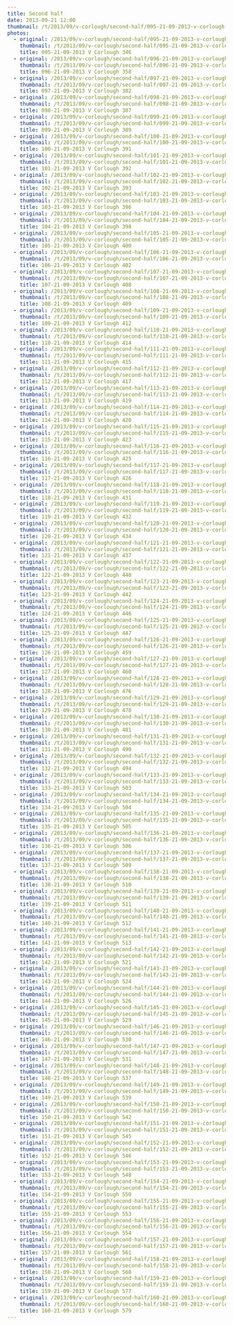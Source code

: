 ```yaml
---
title: Second half
date: 2013-09-21 12:00
thumbnail: /t/2013/09/v-corlough/second-half/095-21-09-2013-v-corlough-346.jpg
photos:
  - original: /2013/09/v-corlough/second-half/095-21-09-2013-v-corlough-346.jpg
    thumbnail: /t/2013/09/v-corlough/second-half/095-21-09-2013-v-corlough-346.jpg
    title: 095-21-09-2013 V Corlough 346
  - original: /2013/09/v-corlough/second-half/096-21-09-2013-v-corlough-358.jpg
    thumbnail: /t/2013/09/v-corlough/second-half/096-21-09-2013-v-corlough-358.jpg
    title: 096-21-09-2013 V Corlough 358
  - original: /2013/09/v-corlough/second-half/097-21-09-2013-v-corlough-382.jpg
    thumbnail: /t/2013/09/v-corlough/second-half/097-21-09-2013-v-corlough-382.jpg
    title: 097-21-09-2013 V Corlough 382
  - original: /2013/09/v-corlough/second-half/098-21-09-2013-v-corlough-387.jpg
    thumbnail: /t/2013/09/v-corlough/second-half/098-21-09-2013-v-corlough-387.jpg
    title: 098-21-09-2013 V Corlough 387
  - original: /2013/09/v-corlough/second-half/099-21-09-2013-v-corlough-389.jpg
    thumbnail: /t/2013/09/v-corlough/second-half/099-21-09-2013-v-corlough-389.jpg
    title: 099-21-09-2013 V Corlough 389
  - original: /2013/09/v-corlough/second-half/100-21-09-2013-v-corlough-391.jpg
    thumbnail: /t/2013/09/v-corlough/second-half/100-21-09-2013-v-corlough-391.jpg
    title: 100-21-09-2013 V Corlough 391
  - original: /2013/09/v-corlough/second-half/101-21-09-2013-v-corlough-392.jpg
    thumbnail: /t/2013/09/v-corlough/second-half/101-21-09-2013-v-corlough-392.jpg
    title: 101-21-09-2013 V Corlough 392
  - original: /2013/09/v-corlough/second-half/102-21-09-2013-v-corlough-393.jpg
    thumbnail: /t/2013/09/v-corlough/second-half/102-21-09-2013-v-corlough-393.jpg
    title: 102-21-09-2013 V Corlough 393
  - original: /2013/09/v-corlough/second-half/103-21-09-2013-v-corlough-396.jpg
    thumbnail: /t/2013/09/v-corlough/second-half/103-21-09-2013-v-corlough-396.jpg
    title: 103-21-09-2013 V Corlough 396
  - original: /2013/09/v-corlough/second-half/104-21-09-2013-v-corlough-398.jpg
    thumbnail: /t/2013/09/v-corlough/second-half/104-21-09-2013-v-corlough-398.jpg
    title: 104-21-09-2013 V Corlough 398
  - original: /2013/09/v-corlough/second-half/105-21-09-2013-v-corlough-400.jpg
    thumbnail: /t/2013/09/v-corlough/second-half/105-21-09-2013-v-corlough-400.jpg
    title: 105-21-09-2013 V Corlough 400
  - original: /2013/09/v-corlough/second-half/106-21-09-2013-v-corlough-402.jpg
    thumbnail: /t/2013/09/v-corlough/second-half/106-21-09-2013-v-corlough-402.jpg
    title: 106-21-09-2013 V Corlough 402
  - original: /2013/09/v-corlough/second-half/107-21-09-2013-v-corlough-408.jpg
    thumbnail: /t/2013/09/v-corlough/second-half/107-21-09-2013-v-corlough-408.jpg
    title: 107-21-09-2013 V Corlough 408
  - original: /2013/09/v-corlough/second-half/108-21-09-2013-v-corlough-409.jpg
    thumbnail: /t/2013/09/v-corlough/second-half/108-21-09-2013-v-corlough-409.jpg
    title: 108-21-09-2013 V Corlough 409
  - original: /2013/09/v-corlough/second-half/109-21-09-2013-v-corlough-412.jpg
    thumbnail: /t/2013/09/v-corlough/second-half/109-21-09-2013-v-corlough-412.jpg
    title: 109-21-09-2013 V Corlough 412
  - original: /2013/09/v-corlough/second-half/110-21-09-2013-v-corlough-414.jpg
    thumbnail: /t/2013/09/v-corlough/second-half/110-21-09-2013-v-corlough-414.jpg
    title: 110-21-09-2013 V Corlough 414
  - original: /2013/09/v-corlough/second-half/111-21-09-2013-v-corlough-415.jpg
    thumbnail: /t/2013/09/v-corlough/second-half/111-21-09-2013-v-corlough-415.jpg
    title: 111-21-09-2013 V Corlough 415
  - original: /2013/09/v-corlough/second-half/112-21-09-2013-v-corlough-417.jpg
    thumbnail: /t/2013/09/v-corlough/second-half/112-21-09-2013-v-corlough-417.jpg
    title: 112-21-09-2013 V Corlough 417
  - original: /2013/09/v-corlough/second-half/113-21-09-2013-v-corlough-419.jpg
    thumbnail: /t/2013/09/v-corlough/second-half/113-21-09-2013-v-corlough-419.jpg
    title: 113-21-09-2013 V Corlough 419
  - original: /2013/09/v-corlough/second-half/114-21-09-2013-v-corlough-420.jpg
    thumbnail: /t/2013/09/v-corlough/second-half/114-21-09-2013-v-corlough-420.jpg
    title: 114-21-09-2013 V Corlough 420
  - original: /2013/09/v-corlough/second-half/115-21-09-2013-v-corlough-423.jpg
    thumbnail: /t/2013/09/v-corlough/second-half/115-21-09-2013-v-corlough-423.jpg
    title: 115-21-09-2013 V Corlough 423
  - original: /2013/09/v-corlough/second-half/116-21-09-2013-v-corlough-425.jpg
    thumbnail: /t/2013/09/v-corlough/second-half/116-21-09-2013-v-corlough-425.jpg
    title: 116-21-09-2013 V Corlough 425
  - original: /2013/09/v-corlough/second-half/117-21-09-2013-v-corlough-426.jpg
    thumbnail: /t/2013/09/v-corlough/second-half/117-21-09-2013-v-corlough-426.jpg
    title: 117-21-09-2013 V Corlough 426
  - original: /2013/09/v-corlough/second-half/118-21-09-2013-v-corlough-431.jpg
    thumbnail: /t/2013/09/v-corlough/second-half/118-21-09-2013-v-corlough-431.jpg
    title: 118-21-09-2013 V Corlough 431
  - original: /2013/09/v-corlough/second-half/119-21-09-2013-v-corlough-432.jpg
    thumbnail: /t/2013/09/v-corlough/second-half/119-21-09-2013-v-corlough-432.jpg
    title: 119-21-09-2013 V Corlough 432
  - original: /2013/09/v-corlough/second-half/120-21-09-2013-v-corlough-434.jpg
    thumbnail: /t/2013/09/v-corlough/second-half/120-21-09-2013-v-corlough-434.jpg
    title: 120-21-09-2013 V Corlough 434
  - original: /2013/09/v-corlough/second-half/121-21-09-2013-v-corlough-437.jpg
    thumbnail: /t/2013/09/v-corlough/second-half/121-21-09-2013-v-corlough-437.jpg
    title: 121-21-09-2013 V Corlough 437
  - original: /2013/09/v-corlough/second-half/122-21-09-2013-v-corlough-440.jpg
    thumbnail: /t/2013/09/v-corlough/second-half/122-21-09-2013-v-corlough-440.jpg
    title: 122-21-09-2013 V Corlough 440
  - original: /2013/09/v-corlough/second-half/123-21-09-2013-v-corlough-442.jpg
    thumbnail: /t/2013/09/v-corlough/second-half/123-21-09-2013-v-corlough-442.jpg
    title: 123-21-09-2013 V Corlough 442
  - original: /2013/09/v-corlough/second-half/124-21-09-2013-v-corlough-446.jpg
    thumbnail: /t/2013/09/v-corlough/second-half/124-21-09-2013-v-corlough-446.jpg
    title: 124-21-09-2013 V Corlough 446
  - original: /2013/09/v-corlough/second-half/125-21-09-2013-v-corlough-447.jpg
    thumbnail: /t/2013/09/v-corlough/second-half/125-21-09-2013-v-corlough-447.jpg
    title: 125-21-09-2013 V Corlough 447
  - original: /2013/09/v-corlough/second-half/126-21-09-2013-v-corlough-459.jpg
    thumbnail: /t/2013/09/v-corlough/second-half/126-21-09-2013-v-corlough-459.jpg
    title: 126-21-09-2013 V Corlough 459
  - original: /2013/09/v-corlough/second-half/127-21-09-2013-v-corlough-460.jpg
    thumbnail: /t/2013/09/v-corlough/second-half/127-21-09-2013-v-corlough-460.jpg
    title: 127-21-09-2013 V Corlough 460
  - original: /2013/09/v-corlough/second-half/128-21-09-2013-v-corlough-476.jpg
    thumbnail: /t/2013/09/v-corlough/second-half/128-21-09-2013-v-corlough-476.jpg
    title: 128-21-09-2013 V Corlough 476
  - original: /2013/09/v-corlough/second-half/129-21-09-2013-v-corlough-478.jpg
    thumbnail: /t/2013/09/v-corlough/second-half/129-21-09-2013-v-corlough-478.jpg
    title: 129-21-09-2013 V Corlough 478
  - original: /2013/09/v-corlough/second-half/130-21-09-2013-v-corlough-481.jpg
    thumbnail: /t/2013/09/v-corlough/second-half/130-21-09-2013-v-corlough-481.jpg
    title: 130-21-09-2013 V Corlough 481
  - original: /2013/09/v-corlough/second-half/131-21-09-2013-v-corlough-490.jpg
    thumbnail: /t/2013/09/v-corlough/second-half/131-21-09-2013-v-corlough-490.jpg
    title: 131-21-09-2013 V Corlough 490
  - original: /2013/09/v-corlough/second-half/132-21-09-2013-v-corlough-494.jpg
    thumbnail: /t/2013/09/v-corlough/second-half/132-21-09-2013-v-corlough-494.jpg
    title: 132-21-09-2013 V Corlough 494
  - original: /2013/09/v-corlough/second-half/133-21-09-2013-v-corlough-503.jpg
    thumbnail: /t/2013/09/v-corlough/second-half/133-21-09-2013-v-corlough-503.jpg
    title: 133-21-09-2013 V Corlough 503
  - original: /2013/09/v-corlough/second-half/134-21-09-2013-v-corlough-504.jpg
    thumbnail: /t/2013/09/v-corlough/second-half/134-21-09-2013-v-corlough-504.jpg
    title: 134-21-09-2013 V Corlough 504
  - original: /2013/09/v-corlough/second-half/135-21-09-2013-v-corlough-505.jpg
    thumbnail: /t/2013/09/v-corlough/second-half/135-21-09-2013-v-corlough-505.jpg
    title: 135-21-09-2013 V Corlough 505
  - original: /2013/09/v-corlough/second-half/136-21-09-2013-v-corlough-506.jpg
    thumbnail: /t/2013/09/v-corlough/second-half/136-21-09-2013-v-corlough-506.jpg
    title: 136-21-09-2013 V Corlough 506
  - original: /2013/09/v-corlough/second-half/137-21-09-2013-v-corlough-509.jpg
    thumbnail: /t/2013/09/v-corlough/second-half/137-21-09-2013-v-corlough-509.jpg
    title: 137-21-09-2013 V Corlough 509
  - original: /2013/09/v-corlough/second-half/138-21-09-2013-v-corlough-510.jpg
    thumbnail: /t/2013/09/v-corlough/second-half/138-21-09-2013-v-corlough-510.jpg
    title: 138-21-09-2013 V Corlough 510
  - original: /2013/09/v-corlough/second-half/139-21-09-2013-v-corlough-511.jpg
    thumbnail: /t/2013/09/v-corlough/second-half/139-21-09-2013-v-corlough-511.jpg
    title: 139-21-09-2013 V Corlough 511
  - original: /2013/09/v-corlough/second-half/140-21-09-2013-v-corlough-512.jpg
    thumbnail: /t/2013/09/v-corlough/second-half/140-21-09-2013-v-corlough-512.jpg
    title: 140-21-09-2013 V Corlough 512
  - original: /2013/09/v-corlough/second-half/141-21-09-2013-v-corlough-513.jpg
    thumbnail: /t/2013/09/v-corlough/second-half/141-21-09-2013-v-corlough-513.jpg
    title: 141-21-09-2013 V Corlough 513
  - original: /2013/09/v-corlough/second-half/142-21-09-2013-v-corlough-521.jpg
    thumbnail: /t/2013/09/v-corlough/second-half/142-21-09-2013-v-corlough-521.jpg
    title: 142-21-09-2013 V Corlough 521
  - original: /2013/09/v-corlough/second-half/143-21-09-2013-v-corlough-524.jpg
    thumbnail: /t/2013/09/v-corlough/second-half/143-21-09-2013-v-corlough-524.jpg
    title: 143-21-09-2013 V Corlough 524
  - original: /2013/09/v-corlough/second-half/144-21-09-2013-v-corlough-526.jpg
    thumbnail: /t/2013/09/v-corlough/second-half/144-21-09-2013-v-corlough-526.jpg
    title: 144-21-09-2013 V Corlough 526
  - original: /2013/09/v-corlough/second-half/145-21-09-2013-v-corlough-529.jpg
    thumbnail: /t/2013/09/v-corlough/second-half/145-21-09-2013-v-corlough-529.jpg
    title: 145-21-09-2013 V Corlough 529
  - original: /2013/09/v-corlough/second-half/146-21-09-2013-v-corlough-530.jpg
    thumbnail: /t/2013/09/v-corlough/second-half/146-21-09-2013-v-corlough-530.jpg
    title: 146-21-09-2013 V Corlough 530
  - original: /2013/09/v-corlough/second-half/147-21-09-2013-v-corlough-531.jpg
    thumbnail: /t/2013/09/v-corlough/second-half/147-21-09-2013-v-corlough-531.jpg
    title: 147-21-09-2013 V Corlough 531
  - original: /2013/09/v-corlough/second-half/148-21-09-2013-v-corlough-537.jpg
    thumbnail: /t/2013/09/v-corlough/second-half/148-21-09-2013-v-corlough-537.jpg
    title: 148-21-09-2013 V Corlough 537
  - original: /2013/09/v-corlough/second-half/149-21-09-2013-v-corlough-539.jpg
    thumbnail: /t/2013/09/v-corlough/second-half/149-21-09-2013-v-corlough-539.jpg
    title: 149-21-09-2013 V Corlough 539
  - original: /2013/09/v-corlough/second-half/150-21-09-2013-v-corlough-542.jpg
    thumbnail: /t/2013/09/v-corlough/second-half/150-21-09-2013-v-corlough-542.jpg
    title: 150-21-09-2013 V Corlough 542
  - original: /2013/09/v-corlough/second-half/151-21-09-2013-v-corlough-545.jpg
    thumbnail: /t/2013/09/v-corlough/second-half/151-21-09-2013-v-corlough-545.jpg
    title: 151-21-09-2013 V Corlough 545
  - original: /2013/09/v-corlough/second-half/152-21-09-2013-v-corlough-546.jpg
    thumbnail: /t/2013/09/v-corlough/second-half/152-21-09-2013-v-corlough-546.jpg
    title: 152-21-09-2013 V Corlough 546
  - original: /2013/09/v-corlough/second-half/153-21-09-2013-v-corlough-548.jpg
    thumbnail: /t/2013/09/v-corlough/second-half/153-21-09-2013-v-corlough-548.jpg
    title: 153-21-09-2013 V Corlough 548
  - original: /2013/09/v-corlough/second-half/154-21-09-2013-v-corlough-550.jpg
    thumbnail: /t/2013/09/v-corlough/second-half/154-21-09-2013-v-corlough-550.jpg
    title: 154-21-09-2013 V Corlough 550
  - original: /2013/09/v-corlough/second-half/155-21-09-2013-v-corlough-553.jpg
    thumbnail: /t/2013/09/v-corlough/second-half/155-21-09-2013-v-corlough-553.jpg
    title: 155-21-09-2013 V Corlough 553
  - original: /2013/09/v-corlough/second-half/156-21-09-2013-v-corlough-554.jpg
    thumbnail: /t/2013/09/v-corlough/second-half/156-21-09-2013-v-corlough-554.jpg
    title: 156-21-09-2013 V Corlough 554
  - original: /2013/09/v-corlough/second-half/157-21-09-2013-v-corlough-561.jpg
    thumbnail: /t/2013/09/v-corlough/second-half/157-21-09-2013-v-corlough-561.jpg
    title: 157-21-09-2013 V Corlough 561
  - original: /2013/09/v-corlough/second-half/158-21-09-2013-v-corlough-568.jpg
    thumbnail: /t/2013/09/v-corlough/second-half/158-21-09-2013-v-corlough-568.jpg
    title: 158-21-09-2013 V Corlough 568
  - original: /2013/09/v-corlough/second-half/159-21-09-2013-v-corlough-577.jpg
    thumbnail: /t/2013/09/v-corlough/second-half/159-21-09-2013-v-corlough-577.jpg
    title: 159-21-09-2013 V Corlough 577
  - original: /2013/09/v-corlough/second-half/160-21-09-2013-v-corlough-579.jpg
    thumbnail: /t/2013/09/v-corlough/second-half/160-21-09-2013-v-corlough-579.jpg
    title: 160-21-09-2013 V Corlough 579
---
```

